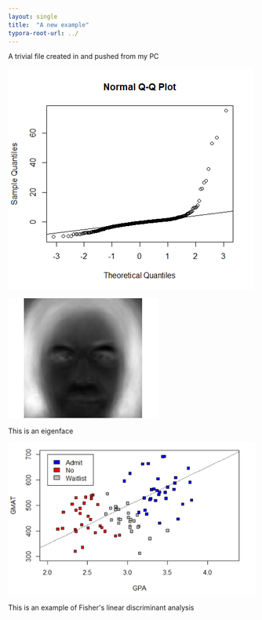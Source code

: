 ```yaml
---
layout: single
title:  "A new example"
typora-root-url: ../
---
```


A trivial file created in and pushed from my PC

![q1_2_qqplot](/assets/images/q1_2_qqplot.png)

<img src="/assets/images/2023-04-04-frompc/EigenFace.png" alt="EigenFace" style="zoom:67%;" />

This is an eigenface

![q2_4_scaledplot](/assets/images/2023-04-04-frompc/q2_4_scaledplot.png)

This is an example of Fisher's linear discriminant analysis

